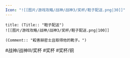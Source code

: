 ```yaml
---
Icon: "![[图片/游戏攻略/战神/战神3/奖杯/鞋子配送.png|30]]"
---
```

```ad-common-bronze-trophy
title: (Title:: "鞋子配送")
![[图片/游戏攻略/战神/战神3/奖杯/鞋子配送.png|100]]

(Comment:: "殺害赫密士且取得他的靴子。")
```

#战神/战神III/奖杯 #奖杯 #奖杯/铜
